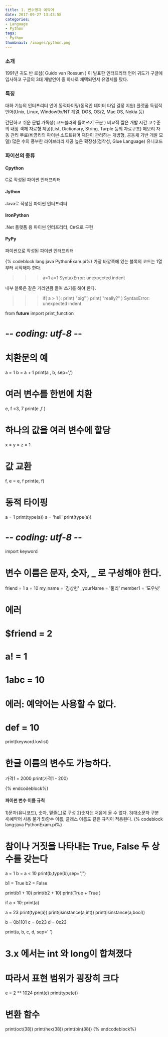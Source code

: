 ```yaml
---
title: 1. 변수명과 예약어
date: 2017-09-27 13:43:58
categories:
- Language
- Python
tags:
- Python
thumbnail: /images/python.png
---
```

### 소개
1991년 귀도 반 로섬( Guido van Rossum ) 이 발표한 인터프리터 언어
귀도가 구글에 입사하고 구글의 3대 개발언어 중 하나로 채택되면서 유명세를 탔다.

### 특징
대화 기능의 인터프리터 언어
동적타이핑(동적인 데이터 타입 결정 지원)
플랫폼 독립적 언어(Unix, Linux, Window9x/NT 계열, DOS, OS/2, Mac OS, Nokia 등)

간단하고 쉬운 문법
가독성(  코드블러의 들여쓰기 구분 )
비교적 짧은 개발 시간
고수준의 내장 객체 자료형 제공(List, Dictionary, String, Turple 등의 자료구조)
메모리 자동 관리
무료(비영리의 파이썬 소프트웨어 재단이 관리하는 개방형, 공동체 기반 개발 모델)
많은 수의 풍부한 라이브러리 제공
높은 확장성(접착성, Glue Language)
유니코드

### 파이선의 종류
#### Cpython
C로 작성된 파이썬 인터프리터
#### Jython
Java로 작성된 파이썬 인터프리터
#### IronPython
.Net  플랫폼 용 파이썬 인터프리터, C#으로 구현
#### PyPy
파이썬으로 작성된 파이썬 인터프리터





{% codeblock lang:java PythonExam.pi%}
가장 바깥쪽에 있는 블록의 코드는 1열부터 시작해야 한다.
>>> a=1
>>>  a=1
SyntaxError: unexpected indent


내부 블록은 같은 거리만큼 들여 쓰기를 해야 한다.
>>> if( a > 1 ):
	print( "big" )
		print( "really?" )
SyntaxError: unexpected indent

from __future__ import print_function
# -*- coding: utf-8 -*-
# 치환문의 예

a = 1
b = a + 1
print(a , b, sep=',')

# 여러 변수를 한번에 치환

e, f =3, 7
print(e ,f )

# 하나의 값을 여러 변수에 할당
x = y = z = 1

# 값 교환
f, e = e, f
print(e, f)

# 동적 타이핑
a = 1
print(type(a))
a = 'hell'
print(type(a))

# -*- coding: utf-8 -*-


import keyword


# 변수 이름은 문자, 숫자, _ 로 구성해야 한다.
friend = 1
a = 10
my_name = '김상헌'
_yourName = '둘리'
member1 = '도우넛'

# 에러
# $friend = 2
# a! = 1
# 1abc = 10

# 에러: 예약어는 사용할 수 없다.
# def = 10
print(keyword.kwlist)

# 한글 이름의 변수도 가능하다.
가격1 = 2000
print(가격1 - 200)

{% endcodeblock%}

#### 파이썬 변수 이름 규칙
1)문자(유니코드), 숫자, 밑줄(_)로 구성
2)숫자는 처음에 올 수 없다.
3)대소문자 구분
4)예약어 사용 불가
5)함수 이름, 클래스 이름도 같은 규칙이 적용된다.
{% codeblock lang:java PythonExam.pi%}
# 참이나 거짓을 나타내는 True, False 두 상수를 갖는다

a = 1
b = a < 10
print(b,type(b),sep=",")

b1 = True
b2 = False

print(b1 + 10)
print(b2 + 10)
print(True + True )

if a < 10:
    print(a)


a = 23
print(type(a))
print(isinstance(a,int))
print(isinstance(a,bool))

b = 0b1101
c = 0o23
d = 0x23

print(a, b, c, d, sep=' ')

# 3.x 에서는 int 와 long이 합쳐졌다
# 따라서 표현 범위가 굉장히 크다

e = 2 ** 1024
print(e)
print(type(e))

# 변환 함수
print(oct(38))
print(hex(38))
print(bin(38))
{% endcodeblock%}
